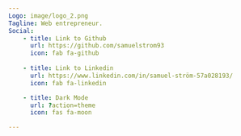 ```yaml
---
Logo: image/logo_2.png
Tagline: Web entrepreneur.
Social:
    - title: Link to Github
      url: https://github.com/samuelstrom93
      icon: fab fa-github
    
    - title: Link to Linkedin
      url: https://www.linkedin.com/in/samuel-ström-57a028193/
      icon: fab fa-linkedin

    - title: Dark Mode
      url: ?action=theme
      icon: fas fa-moon

---
```

